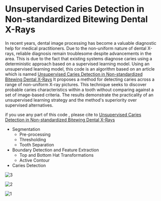 # Unsupervised Caries Detection in Non-standardized Bitewing Dental X-Rays


In recent years, dental image processing has become a valuable diagnostic help for medical practitioners. Due to the non-uniform nature of dental X-rays, reliable diagnosis remain troublesome despite advancements in the area. This is due to the fact that existing systems diagnose caries using a deterministic approach based on a supervised learning model. Using an unsupervised learning model, this code is an algorithm based on an article which is named [Unsupervised Caries Detection in Non-standardized Bitewing Dental X-Rays](https://link.springer.com/chapter/10.1007/978-3-319-50835-1_58#auth-D_-Osterloh)
It proposes a method for detecting caries across a range of non-uniform X-ray pictures. This technique seeks to discover probable caries characteristics within a tooth without comparing against a set of image-based criteria. The results demonstrate the practicality of an unsupervised learning strategy and the method's superiority over supervised alternatives.


if you use any part of this code , please cite to [Unsupervised Caries Detection in Non-standardized Bitewing Dental X-Rays](https://link.springer.com/chapter/10.1007/978-3-319-50835-1_58#auth-D_-Osterloh)

  * Segmentation
      * Pre-processing
      * Thresholding
      * Tooth Separation
  * Boundary Detection and Feature Extraction
      * Top and Bottom Hat Transformations
      * Active Contour
  * Caries Detection 




![3](https://user-images.githubusercontent.com/96732467/181372884-5e931a1b-f603-473e-a7b5-d6a68d52695f.png)

![2](https://user-images.githubusercontent.com/96732467/181373191-10c559e0-81b3-430e-9730-fb0de196ac28.png)


![1](https://user-images.githubusercontent.com/96732467/181373069-85e77435-f114-4158-aff0-2f4621fadedb.png)


